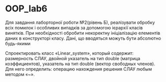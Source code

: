 # OOP_lab6

Для завдання лаборторної роботи №2(рівень Б), реалізувати обробку всіх помилок і особливих випадків за допомогою ієрархії класів винятків. При необхідності обробити некоректну ініціалізацію елементів даних в конструкторі класу. Дані, що вводяться можуть бути абсолютно будь-якими

Спроектировать класс «Linear_system», который содержит: размерность СЛАУ, двойной указатель на тип double (матрица коэффициентов), указатель на тип double (вектор свободных членов). Для него определить: операцию нахождения решения СЛАУ любым методом «~».

